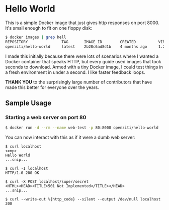 # Hello World

This is a simple Docker image that just gives http responses on port 8000. It's
small enough to fit on one floppy disk:

```bash
$ docker images | grep hell
REPOSITORY               TAG       IMAGE ID        CREATED          VIRTUAL SIZE
openziti/hello-world     latest    2b28c6ad8d1b    4 months ago     1.2MB
```

I made this initially because there were lots of scenarios where I wanted a
Docker container that speaks HTTP, but every guide used images that took
seconds to download. Armed with a tiny Docker image, I could test things in a
fresh environment in under a second. I like faster feedback loops.

**THANK YOU** to the surprisingly large number of contributors that have made
this better for everyone over the years.

## Sample Usage

### Starting a web server on port 80

```bash
$ docker run -d --rm --name web-test -p 80:8000 openziti/hello-world
```

You can now interact with this as if it were a dumb web server:

```
$ curl localhost
<xmp>
Hello World
...snip...
```

```
$ curl -I localhost
HTTP/1.0 200 OK
```

```
$ curl -X POST localhost/super/secret
<HTML><HEAD><TITLE>501 Not Implemented</TITLE></HEAD>
...snip...
```

```
$ curl --write-out %{http_code} --silent --output /dev/null localhost
200
```
